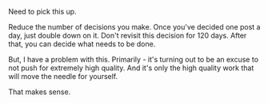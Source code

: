 Need to pick this up.

Reduce the number of decisions you make. Once you've decided one post a day, just double down on it. Don't revisit this decision for 120 days. After that, you can decide what needs to be done.

But, I have a problem with this. Primarily - it's turning out to be an excuse to not push for extremely high quality. And it's only the high quality work that will move the needle for yourself.

That makes sense.

